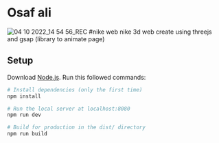 # Osaf ali



![04 10 2022_14 54 56_REC](https://user-images.githubusercontent.com/22621352/194522762-b79cd13e-8cca-4662-bc4d-add3cd904041.png)
#nike web 
nike 3d  web create using threejs and gsap (library to animate page) 




## Setup
Download [Node.js](https://nodejs.org/en/download/).
Run this followed commands:

``` bash
# Install dependencies (only the first time)
npm install

# Run the local server at localhost:8080
npm run dev

# Build for production in the dist/ directory
npm run build
```
